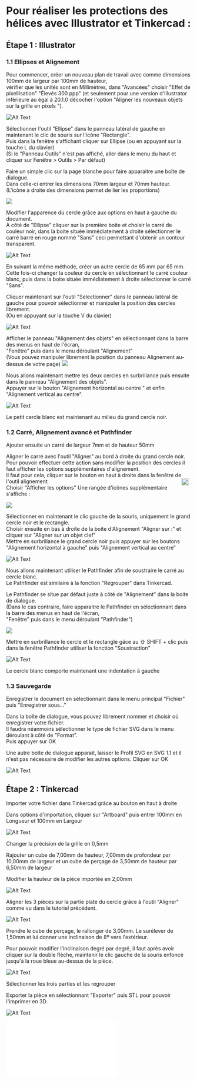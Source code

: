 # Pour réaliser les protections des hélices avec Illustrator et Tinkercad :

## Étape 1 : Illustrator

### 1.1 Ellipses et Alignement

Pour commencer, créer un nouveau plan de travail avec comme dimensions 100mm de largeur par 100mm de hauteur,  
vérifier que les unités sont en Millimètres, dans "Avancées" choisir "Effet de pixellisation" "Élevés 300 ppp" (et seulement pour une version d'Illustrator infèrieure au égal à 20.1.0 décocher l'option "Aligner les nouveaux objets sur la grille en pixels ").

![Alt Text](Gifs2/05.gif)

Sélectionner l'outil "Ellipse" dans le panneau latéral de gauche en maintenant le clic de souris sur l'icône "Rectangle".  
Puis dans la fenêtre s'affichant cliquer sur Ellipse (ou en appuyant sur la touche L du clavier)  
(Si le "Panneau Outils" n'est pas affiché, aller dans le menu du haut et cliquer sur Fenêtre > Outils > Par défaut)

Faire un simple clic sur la page blanche pour faire apparaitre une boîte de dialogue.  
Dans celle-ci entrer les dimensions 70mm largeur et 70mm hauteur.  
(L'icône à droite des dimensions permet de lier les proportions)

<img src="Gifs2/Ellipse_Box.png">

Modifier l'apparence du cercle grâce aux options en haut à gauche du document.  
À côté de "Ellipse" cliquer sur la première boite et choisir le carré de couleur noir, dans la boite située immédiatement à droite sélectionner le carré barré en rouge nommé "Sans" ceci permettant d'obtenir un contour transparent.

![Alt Text](Gifs2/06.gif)

En suivant la même méthode, créer un autre cercle de 65 mm par 65 mm.  
Cette fois-ci changer la couleur du cercle en sélectionnant le carré couleur blanc, puis dans la boite située immédiatement à droite sélectionner le carré "Sans".

Cliquer maintenant sur l'outil "Selectionner" dans le panneau latéral de gauche pour pouvoir sélectionner et manipuler la position des cercles librement.  
(Ou en appuyant sur la touche V du clavier)

![Alt Text](Gifs2/07.gif)

Afficher le panneau "Alignement des objets" en sélectionnant dans la barre des menus en haut de l'écran,  
"Fenêtre" puis dans le menu déroulant "Alignement"  
(Vous pouvez manipuler librement la position du panneau Alignement au-dessus de votre page)
<img src="Gifs2/Alignement_Simple_Box.png">

Nous allons maintenant mettre les deux cercles en surbrillance puis ensuite dans le panneau "Alignement des objets".  
Appuyer sur le bouton "Alignement horizontal au centre " et enfin "Alignement vertical au centre".

![Alt Text](Gifs2/08.gif)

Le petit cercle blanc est maintenant au milieu du grand cercle noir.

### 1.2 Carré, Alignement avancé et Pathfinder

Ajouter ensuite un carré de largeur 7mm et de hauteur 50mm

Aligner le carré avec l'outil "Aligner" au bord à droite du grand cercle noir.  
Pour pouvoir effectuer cette action sans modifier la position des cercles il faut afficher les options supplémentaires d'alignement.  
Il faut pour cela, cliquer sur le bouton en haut à droite dans la fenêtre de l'outil alignement <img src="Gifs2/Options.svg" style="float : right;margin-right: 7px;" width="20" height="20">  
Choisir "Afficher les options"
Une rangée d'icônes supplémentaire s'affiche :

<img src="Gifs2/Alignement_Box.png">

Sélectionner en maintenant le clic gauche de la souris, uniquement le grand cercle noir et le rectangle.  
Choisir ensuite en bas à droite de la boite d'Alignement "Aligner sur :" et cliquer sur "Aligner sur un objet clef"  
Mettre en surbrillance le grand cercle noir puis appuyer sur les boutons  
"Alignement horizontal à gauche" puis "Alignement vertical au centre"

![Alt Text](Gifs2/09.gif)

Nous allons maintenant utiliser le Pathfinder afin de soustraire le carré au cercle blanc.  
Le Pathfinder est similaire à la fonction "Regrouper" dans Tinkercad.   

Le Pathfinder se situe par défaut juste à côté de "Alignement" dans la boite de dialogue.  
(Dans le cas contraire, faire apparaitre le Pathfinder en sélectionnant dans la barre des menus en haut de l'écran,  
"Fenêtre" puis dans le menu déroulant "Pathfinder")

<img src="Gifs2/Pathfinder_box.png">

Mettre en surbrillance le cercle et le rectangle gâce au ⇧ SHIFT + clic puis dans la fenêtre Pathfinder utiliser la fonction "Soustraction"

![Alt Text](Gifs2/10.gif)

Le cercle blanc comporte maintenant une indentation à gauche

### 1.3 Sauvegarde

Enregistrer le document en sélectionnant dans le menu principal "Fichier" puis "Enregistrer sous..."

Dans la boîte de dialogue, vous pouvez librement nommer et choisir où enregistrer votre fichier.  
Il faudra néanmoins sélectionner le type de fichier SVG dans le menu déroulant à côté de "Format".  
Puis appuyer sur OK

Une autre boîte de dialogue apparait, laisser le Profil SVG en SVG 1.1 et il n'est pas nécessaire de modifier les autres options. Cliquer sur OK

![Alt Text](Gifs2/11.gif)

## Étape 2 : Tinkercad

Importer votre fichier dans Tinkercad grâce au bouton en haut à droite

Dans options d'importation, cliquer sur "Artboard" puis entrer 100mm en Longueur et 100mm en Largeur

![Alt Text](Gifs2/12.gif)

Changer la précision de la grille en 0,5mm

Rajouter un cube de 7,00mm de hauteur, 7,00mm de profondeur par 10,00mm de largeur et un cube de perçage de 3,50mm de hauteur par 6,50mm de largeur

Modifier la hauteur de la pièce importée en 2,00mm

![Alt Text](Gifs2/13.gif)

Aligner les 3 pièces sur la partie plate du cercle grâce à l'outil "Aligner" comme vu dans le tutoriel précédent.

![Alt Text](Gifs2/14.gif)

Prendre le cube de perçage, le rallonger de 3,00mm.
Le surélever de 1,50mm et lui donner une inclinaison de 8º vers l'extérieur.  

Pour pouvoir modifier l'inclinaison degré par degré, il faut après avoir cliquer sur la double flèche, maintenir le clic gauche de la souris enfoncé jusqu'à la roue bleue au-dessus de la pièce.

![Alt Text](Gifs2/15.gif)

Sélectionner les trois parties et les regrouper

Exporter la pièce en sélectionnant "Exporter" puis STL pour pouvoir l'imprimer en 3D.

![Alt Text](Gifs2/16.gif)

![Alt Text](STL/Drone_Bumper.stl)
